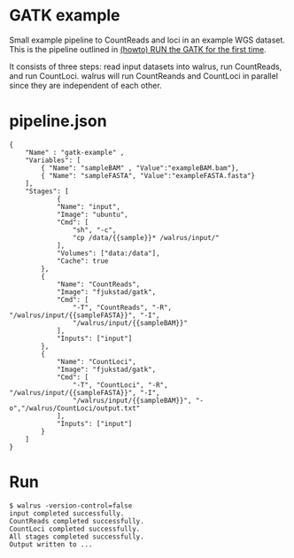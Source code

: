 # GATK example
Small example pipeline to CountReads and loci in an example WGS dataset. This is
the pipeline outlined in [(howto) RUN the GATK for the first
time](https://software.broadinstitute.org/gatk/documentation/article?id=1209).

It consists of three steps: read input datasets into walrus, run CountReads,
and run CountLoci. walrus will run CountReands and CountLoci in parallel since
they are independent of each other. 

# pipeline.json

```
{ 
    "Name" : "gatk-example" ,
    "Variables": [
        { "Name": "sampleBAM" , "Value":"exampleBAM.bam"},
        { "Name": "sampleFASTA", "Value":"exampleFASTA.fasta"}
    ],
    "Stages": [
            {
            "Name": "input",
            "Image": "ubuntu",
            "Cmd": [
                "sh", "-c",
                "cp /data/{{sample}}* /walrus/input/"
            ],
            "Volumes": ["data:/data"],
            "Cache": true
        },
        {
            "Name": "CountReads",
            "Image": "fjukstad/gatk",
            "Cmd": [
                "-T", "CountReads", "-R", "/walrus/input/{{sampleFASTA}}", "-I",
                "/walrus/input/{{sampleBAM}}" 
            ],
            "Inputs": ["input"]
        },
        {
            "Name": "CountLoci",
            "Image": "fjukstad/gatk",
            "Cmd": [
                "-T", "CountLoci", "-R", "/walrus/input/{{sampleFASTA}}", "-I",
                "/walrus/input/{{sampleBAM}}", "-o","/walrus/CountLoci/output.txt"
            ],
            "Inputs": ["input"]
        }
    ]
}
```


# Run 

```
$ walrus -version-control=false
input completed successfully.
CountReads completed successfully.
CountLoci completed successfully.
All stages completed successfully. 
Output written to ...
```
